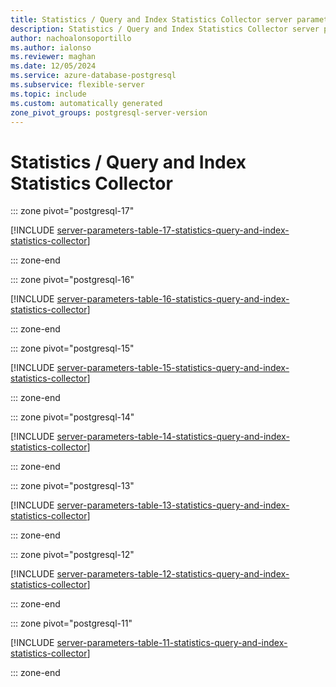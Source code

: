 ```yaml
---
title: Statistics / Query and Index Statistics Collector server parameters
description: Statistics / Query and Index Statistics Collector server parameters for Azure Database for PostgreSQL - Flexible Server.
author: nachoalonsoportillo
ms.author: ialonso
ms.reviewer: maghan
ms.date: 12/05/2024
ms.service: azure-database-postgresql
ms.subservice: flexible-server
ms.topic: include
ms.custom: automatically generated
zone_pivot_groups: postgresql-server-version
---
```

# Statistics / Query and Index Statistics Collector


::: zone pivot="postgresql-17"

[!INCLUDE [server-parameters-table-17-statistics-query-and-index-statistics-collector](./includes/server-parameters-table-17-statistics-query-and-index-statistics-collector.md)]

::: zone-end


::: zone pivot="postgresql-16"

[!INCLUDE [server-parameters-table-16-statistics-query-and-index-statistics-collector](./includes/server-parameters-table-16-statistics-query-and-index-statistics-collector.md)]

::: zone-end


::: zone pivot="postgresql-15"

[!INCLUDE [server-parameters-table-15-statistics-query-and-index-statistics-collector](./includes/server-parameters-table-15-statistics-query-and-index-statistics-collector.md)]

::: zone-end


::: zone pivot="postgresql-14"

[!INCLUDE [server-parameters-table-14-statistics-query-and-index-statistics-collector](./includes/server-parameters-table-14-statistics-query-and-index-statistics-collector.md)]

::: zone-end


::: zone pivot="postgresql-13"

[!INCLUDE [server-parameters-table-13-statistics-query-and-index-statistics-collector](./includes/server-parameters-table-13-statistics-query-and-index-statistics-collector.md)]

::: zone-end


::: zone pivot="postgresql-12"

[!INCLUDE [server-parameters-table-12-statistics-query-and-index-statistics-collector](./includes/server-parameters-table-12-statistics-query-and-index-statistics-collector.md)]

::: zone-end


::: zone pivot="postgresql-11"

[!INCLUDE [server-parameters-table-11-statistics-query-and-index-statistics-collector](./includes/server-parameters-table-11-statistics-query-and-index-statistics-collector.md)]

::: zone-end


